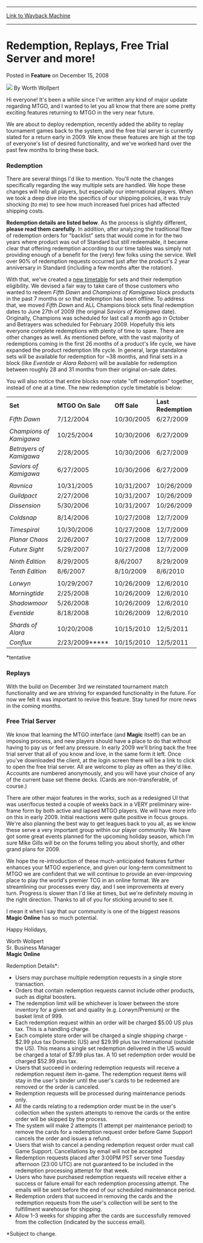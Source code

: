 
---
[Link to Wayback Machine](https://web.archive.org/web/20160113083150/http://magic.wizards.com/en/articles/archive/feature/redemption-replays-free-trial-server-and-more-2008-12-15)

[_metadata_:wayback_url]:- "http://magic.wizards.com/en/articles/archive/feature/redemption-replays-free-trial-server-and-more-2008-12-15"
[_metadata_:wayback_raw_url]:- "https://web.archive.org/web/20160113083150id_/http://magic.wizards.com/en/articles/archive/feature/redemption-replays-free-trial-server-and-more-2008-12-15"
[_metadata_:wayback_capture_timestamp]:- "2016-01-13 08:31:50+00:00"
[_metadata_:publish_date]:- "2008-12-15"
[_metadata_:description]:- "Hi everyone! It's been a while since I've written any kind of major update regarding MTGO, and I wanted to let you all know that there are some pretty exciting features returning to MTGO in the very near future."
[_metadata_:generator]:- "Drupal 7 (http://drupal.org)"
---


Redemption, Replays, Free Trial Server and more!
================================================



 Posted in **Feature**
 on December 15, 2008 






![](https://media.magic.wizards.com/styles/auth_small/public/images/person/worth-wollpert.jpg)
By Worth Wollpert











Hi everyone! It's been a while since I've written any kind of major update regarding MTGO, and I wanted to let you all know that there are some pretty exciting features returning to MTGO in the very near future. 

We are about to deploy redemption, recently added the ability to replay tournament games back to the system, and the free trial server is currently slated for a return early in 2009. We know these features are high at the top of everyone's list of desired functionality, and we've worked hard over the past few months to bring these back.

### Redemption

There are several things I'd like to mention. You'll note the changes specifically regarding the way multiple sets are handled. We hope these changes will help all players, but especially our international players. When we took a deep dive into the specifics of our shipping policies, it was truly shocking (to me) to see how much increased fuel prices had affected shipping costs. 


**Redemption details are listed below**. As the process is slightly different, **please read them carefully**. In addition, after analyzing the traditional flow of redemption orders for "backlist" sets that would come in for the two years where product was out of Standard but still redeemable, it became clear that offering redemption according to our time tables was simply not providing enough of a benefit for the (very) few folks using the service. Well over 90% of redemption requests occurred just after the product's 2 year anniversary in Standard (including a few months after the rotation). 

With that, we've created a [new timetable](http://wizards.custhelp.com/cgi-bin/wizards.cfg/php/enduser/std_adp.php?p_faqid=1545) for sets and their redemption eligibility. We devised a fair way to take care of those customers who wanted to redeem *Fifth Dawn* and *Champions of Kamigawa* block products in the past 7 months or so that redemption has been offline. To address that, we moved *Fifth Dawn* and ALL Champions block sets final redemption dates to June 27th of 2009 (the original *Saviors of Kamigawa* date).   
 Originally, Champions was scheduled for last call a month ago in October and Betrayers was scheduled for February 2009. Hopefully this lets everyone complete redemptions with plenty of time to spare. There are other changes as well. As mentioned before, with the vast majority of redemptions coming in the first 26 months of a product's life cycle, we have expanded the product redemption life cycle. In general, large standalone sets will be available for redemption for ~38 months, and final sets in a block (like *Eventide* or *Alara Reborn*) will be available for redemption between roughly 28 and 31 months from their original on-sale dates. 

You will also notice that entire blocks now rotate "off redemption" together, instead of one at a time. The new redemption cycle timetable is below:



|  |  |  |  |
| --- | --- | --- | --- |
| **Set** | **MTGO On Sale** | **Off Sale** | **Last Redemption**  |
| *Fifth Dawn* | 7/12/2004 | 10/30/2005 | 6/27/2009 |
|  |  |  |  |
| *Champions of Kamigawa* | 10/25/2004 | 10/30/2006 | 6/27/2009 |
| *Betrayers of Kamigawa* | 2/28/2005 | 10/30/2006 | 6/27/2009 |
| *Saviors of Kamigawa* | 6/27/2005 | 10/30/2006 | 6/27/2009 |
|  |  |  |  |
| *Ravnica* | 10/31/2005 | 10/31/2007 | 10/26/2009 |
| *Guildpact* | 2/27/2006 | 10/31/2007 | 10/26/2009 |
| *Dissension* | 5/30/2006 | 10/31/2007 | 10/26/2009 |
|  |  |  |  |
| *Coldsnap* | 8/14/2006 | 10/27/2008 | 12/7/2009 |
|  |  |  |  |
| *Timespiral* | 10/30/2006 | 10/27/2008 | 12/7/2009 |
| *Planar Chaos* | 2/26/2007 | 10/27/2008 | 12/7/2009 |
| *Future Sight* | 5/29/2007 | 10/27/2008 | 12/7/2009 |
|  |  |  |  |
| *Ninth Edition* | 8/29/2005 | 8/6/2007 | 8/29/2009 |
| *Tenth Edition* | 8/6/2007 | 8/10/2009 | 8/6/2010 |
|  |  |  |  |
| *Lorwyn* | 10/29/2007 | 10/26/2009 | 12/6/2010 |
| *Morningtide* | 2/25/2008 | 10/26/2009 | 12/6/2010 |
| *Shadowmoor* | 5/26/2008 | 10/26/2009 | 12/6/2010 |
| *Eventide* | 8/18/2008 | 10/26/2009 | 12/6/2010 |
|  |  |  |  |
| *Shards of Alara* | 10/20/2008 | 10/15/2010 | 12/5/2011 |
| *Conflux* | 2/23/2009**\*** | 10/15/2010 | 12/5/2011 |

  
\*tentative

### Replays

With the build on December 3rd we reinstated tournament match functionality and we are striving for expanded functionality in the future. For now we felt it was important to revive this feature. Stay tuned for more news in the coming months.

### Free Trial Server

 We know that learning the MTGO interface (and **Magic** itself!) can be an imposing process, and new players should have a place to do that without having to pay us or feel any pressure. In early 2009 we'll bring back the free trial server that all of you know and love, in the same form it left. Once you've downloaded the client, at the login screen there will be a link to click to open the free trial server. All are welcome to play as often as they'd like. Accounts are numbered anonymously, and you will have your choice of any of the current base set theme decks. (Cards are non-transferable, of course.)

There are other major features in the works, such as a redesigned UI that was user/focus tested a couple of weeks back in a VERY preliminary wire-frame form by both active and lapsed MTGO players. We will have more info on this in early 2009. Initial reactions were quite positive in focus groups. We're also planning the best way to get leagues back to you all, as we know these serve a very important group within our player community. We have got some great events planned for the upcoming holiday season, which I'm sure Mike Gills will be on the forums telling you about shortly, and other grand plans for 2009. 

 We hope the re-introduction of these much-anticipated features further enhances your MTGO experience, and given our long-term commitment to MTGO we are confident that we will continue to provide an ever-improving place to play the world's premier TCG in an online format. We are streamlining our processes every day, and I see improvements at every turn. Progress is slower than I'd like at times, but we're definitely moving in the right direction. Thanks to all of you for sticking around to see it. 

I mean it when I say that our community is one of the biggest reasons **Magic Online** has so much potential. 

Happy Holidays, 

Worth Wollpert  
 Sr. Business Manager   
**Magic Online**

Redemption Details\*:  


* Users may purchase multiple redemption requests in a single store transaction.
* Orders that contain redemption requests cannot include other products, such as digital boosters.
* The redemption limit will be whichever is lower between the store inventory for a given set and quality (e.g. *Lorwyn*/Premium) or the basket limit of 999.
* Each redemption request within an order will be charged $5.00 US plus tax. This is a handling charge.
* Each complete store order will be charged a single shipping charge - $2.99 plus tax Domestic (US) and $29.99 plus tax International (outside the US). This means a single set redemption delivered in the US would be charged a total of $7.99 plus tax. A 10 set redemption order would be charged $52.99 plus tax.
* Users that succeed in ordering redemption requests will receive a redemption request item in-game. The redemption request items will stay in the user's binder until the user's cards to be redeemed are removed or the order is canceled.
* Redemption requests will be processed during maintenance periods only.
* All the cards relating to a redemption order must be in the user's collection when the system attempts to remove the cards or the entire order will be skipped by the process.
* The system will make 2 attempts (1 attempt per maintenance period) to remove the cards for a redemption request order before Game Support cancels the order and issues a refund.
* Users that wish to cancel a pending redemption request order must call Game Support. Cancellations by email will not be accepted
* Redemption requests placed after 3:00PM PST server time Tuesday afternoon (23:00 UTC) are not guaranteed to be included in the redemption processing attempt for that week.
* Users who have purchased redemption requests will receive either a success or failure email for each redemption processing attempt. The emails will be sent before the end of our scheduled maintenance period.
* Redemption orders that succeed in removing the cards and the redemption requests from the user's collection will be sent to the fulfillment warehouse for shipping.
* Allow 1-3 weeks for shipping after the cards are successfully removed from the collection (indicated by the success email).

\*Subject to change.







